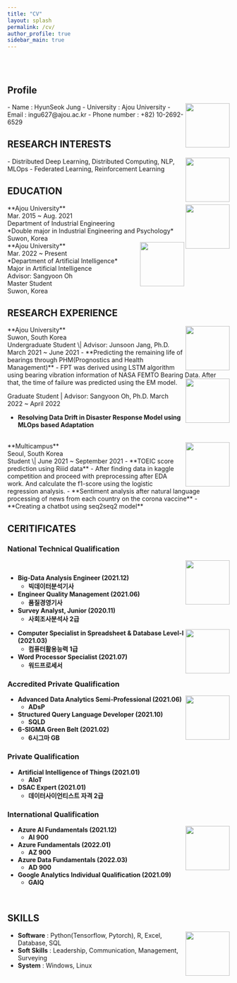 ```yaml
---
title: "CV"
layout: splash
permalink: /cv/
author_profile: true
sidebar_main: true
---
```


<br>
<br>

## Profile

<img align='right' width='100' src='https://user-images.githubusercontent.com/78655692/165901994-50896218-39a2-4139-8c05-772a1a4aafa3.jpg'>
- Name : HyunSeok Jung
- University : Ajou University
- Email : ingu627@ajou.ac.kr
- Phone number : +82) 10-2692-6529

<br>

## RESEARCH INTERESTS

<img align='right' width='100' height='100' src='https://user-images.githubusercontent.com/78655692/165668099-924170f6-6b4b-44df-a0aa-9e4e14fb3522.png'>
- Distributed Deep Learning, Distributed Computing, NLP, MLOps
- Federated Learning, Reinforcement Learning

<br>

## EDUCATION

<img align='right' width='100' height='100' src='https://user-images.githubusercontent.com/78655692/165667340-bccb75ea-4605-4519-a3dd-2b14a2ccdd55.png'>
**Ajou University** <br>
Mar. 2015 ~ Aug. 2021<br>Department of Industrial Engineering<br> *Double major in Industrial Engineering and Psychology*<br>Suwon, Korea

<br>

<img align='right' width='100' height='100' src='https://user-images.githubusercontent.com/78655692/165667340-bccb75ea-4605-4519-a3dd-2b14a2ccdd55.png'>
**Ajou University** <br>
Mar. 2022 ~ Present<br>*Department of Artificial Intelligence*<br>Major in Artificial Intelligence<br>Advisor: Sangyoon Oh<br>Master Student <br>Suwon, Korea

<br>

## RESEARCH EXPERIENCE

<img align='right' width='100' height='100' src='https://user-images.githubusercontent.com/78655692/165667340-bccb75ea-4605-4519-a3dd-2b14a2ccdd55.png'>
**Ajou University**<br> Suwon, South Korea<br>
Undergraduate Student \| Advisor: Junsoon Jang, Ph.D. March 2021 ~ June 2021 
- **Predicting the remaining life of bearings through PHM(Prognostics and Health Management)**
  - FPT was derived using LSTM algorithm using bearing vibration information of NASA FEMTO Bearing Data. After that, the time of failure was predicted using the EM model.
<img align='right' width='100' height='100' src='https://user-images.githubusercontent.com/78655692/165741777-d4ca3556-a35a-4c2b-8000-9cb9aa6e51e1.png'>
<br>


Graduate Student \| Advisor: Sangyoon Oh, Ph.D. March 2022 ~ April 2022
- **Resolving Data Drift in Disaster Response Model using MLOps based Adaptation**

<br>

<img align='right' width='100' height='100' src='https://user-images.githubusercontent.com/78655692/165667617-0e8b4eef-aaba-42ad-8240-cb977ba84072.png'>
**Multicampus**<br> Seoul, South Korea<br>
Student \| June 2021 ~ September 2021
- **TOEIC score prediction using Riiid data**
  - After finding data in kaggle competition and proceed with preprocessing after EDA work. And calculate the f1-score using the logistic regression analysis.
- **Sentiment analysis after natural language processing of news from each country on the corona vaccine**
- **Creating a chatbot using seq2seq2 model**

<br>

## CERITIFICATES

### National Technical Qualification

<img align='right' width='100' height='100' src='https://user-images.githubusercontent.com/78655692/165668435-717e0cc8-d72b-46e1-afe3-f9daad6dd17b.png'><br>

- **Big-Data Analysis Engineer (2021.12)**
  - **빅데이터분석기사** 
- **Engineer Quality Management (2021.06)**
  - **품질경영기사**
- **Survey Analyst, Junior (2020.11)**
  - **사회조사분석사 2급**

<img align='right' width='100' height='100' src='https://user-images.githubusercontent.com/78655692/165668600-4292fd79-802c-4728-a15e-70cb2e71d49a.png'>

- **Computer Specialist in Spreadsheet & Database Level-Ⅰ (2021.03)**
  - **컴퓨터활용능력 1급**
- **Word Processor Specialist (2021.07)**
  - **워드프로세서**

### Accredited Private Qualification

<img align='right' width='100' height='100' src='https://user-images.githubusercontent.com/78655692/165669206-a94b01ab-7bc8-42ea-9f94-f155ec79c9ce.png'>

- **Advanced Data Analytics Semi-Professional (2021.06)** 
  - **ADsP**
- **Structured Query Language Developer (2021.10)**
  - **SQLD**
- **6-SIGMA Green Belt (2021.02)**
  - **6시그마 GB**

### Private Qualification

- **Artificial Intelligence of Things (2021.01)**
  - **AIoT**
- **DSAC Expert (2021.01)**
  - **데이터사이언티스트 자격 2급**

### International Qualification

<img align='right' width='100' height='100' src='https://user-images.githubusercontent.com/78655692/165668249-b9773ec4-ea19-44b2-a250-35bb2d6e7268.png'>

- **Azure AI Fundamentals (2021.12)**
  - **AI 900**
- **Azure Fundamentals (2022.01)**
  - **AZ 900**
- **Azure Data Fundamentals (2022.03)**
  - **AD 900**
- **Google Analytics Individual Qualification (2021.09)**
  - **GAIQ**

<br>

## SKILLS

<img align='right' width='100' height='100' src='https://user-images.githubusercontent.com/78655692/165668323-6fd26fd4-a83a-4445-b9bb-6f570bf13f09.png'>

- **Software** : Python(Tensorflow, Pytorch), R, Excel, Database, SQL
- **Soft Skills** : Leadership, Communication, Management, Surveying
- **System** : Windows, Linux



<br>
<br>
<br>
<br>
